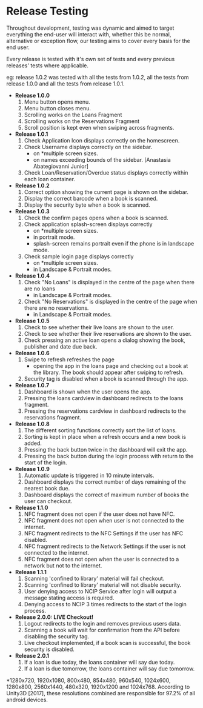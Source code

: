 # Release Testing

Throughout development, testing was dynamic and aimed to target everything the end-user will interact with, whether this be normal, alternative or exception flow, our testing aims to cover every basis for the end user. 

Every release is tested with it's own set of tests and every previous releases' tests where applicable. 

eg: release 1.0.2 was tested with all the tests from 1.0.2, all the tests from release 1.0.0 and all the tests from release 1.0.1.

- **Release 1.0.0**
    1. Menu button opens menu.
    1. Menu button closes menu.
    1. Scrolling works on the Loans Fragment 
    1. Scrolling works on the Reservations Fragment
    1. Scroll position is kept even when swiping across fragments.
- **Release 1.0.1**
    1. Check Application Icon displays correctly on the homescreen.
    1. Check Username displays correctly on the sidebar. 
        - on *multiple screen sizes.
        - on names exceeding bounds of the sidebar. [Anastasia Abategiovanni Junior]
    1. Check Loan/Reservation/Overdue status displays correctly within each loan container.
- **Release 1.0.2**
    1. Correct option showing the current page is shown on the sidebar.
    1. Display the correct barcode when a book is scanned.
    1. Display the security byte when a book is scanned.
- **Release 1.0.3**
    1. Check the confirm pages opens when a book is scanned.
    1. Check application splash-screen displays correctly
        - on *multiple screen sizes.
        - in portrait mode.
        - splash-screen remains portrait even if the phone is in landscape mode.
    1. Check sample login page displays correctly
        - on *multiple screen sizes.
        - in Landscape & Portrait modes.
- **Release 1.0.4**
    1. Check "No Loans" is displayed in the centre of the page when there are no loans 
        - in Landscape & Portrait modes.
    1. Check "No Reservations" is displayed in the centre of the page when there are no reservations.
        - in Landscape & Portrait modes.
- **Release 1.0.5**
    1. Check to see whether their live loans are shown to the user.
    1. Check to see whether their live reservations are shown to the user.
    1. Check pressing an active loan opens a dialog showing the book, publisher and date due back.
- **Release 1.0.6**
    1. Swipe to refresh refreshes the page
        - opening the app in the loans page and checking out a book at the library. The book should appear after swiping to refresh.
    1. Security tag is disabled when a book is scanned through the app.
- **Release 1.0.7**
    1. Dashboard is shown when the user opens the app.
    1. Pressing the loans cardview in dashboard redirects to the loans fragment.
    1. Pressing the reservations cardview in dashboard redirects to the reservations fragment.
- **Release 1.0.8**
    1. The different sorting functions correctly sort the list of loans.
    1. Sorting is kept in place when a refresh occurs and a new book is added.
    1. Pressing the back button twice in the dashboard will exit the app.
    1. Pressing the back button during the login process with return to the start of the login.
- **Release 1.0.9** 
    1. Automatic update is triggered in 10 minute intervals.
    1. Dashboard displays the correct number of days remaining of the nearest book due.
    1. Dashboard displays the correct of maximum number of books the user can checkout.
- **Release 1.1.0**
    1. NFC fragment does not open if the user does not have NFC.
    1. NFC fragment does not open when user is not connected to the internet.
    1. NFC fragment redirects to the NFC Settings if the user has NFC disabled.
    1. NFC fragment redirects to the Network Settings if the user is not connected to the internet.
    1. NFC fragment does not open when the user is connected to a network but not to the internet.
- **Release 1.1.1**
    1. Scanning 'confined to library' material will fail checkout.
    1. Scanning 'confined to library' material will not disable security.
    1. User denying access to NCIP Service after login will output a message stating access is required.
    1. Denying access to NCIP 3 times redirects to the start of the login process.
- **Release 2.0.0: LIVE Checkout!**
    1. Logout redirects to the login and removes previous users data.
    1. Scanning a book will wait for confirmation from the API before disabling the security tag.
    1. Live checkout implemented, if a book scan is successful, the book security is disabled.
- **Release 2.0.1**
    1. If a loan is due today, the loans container will say due today.
    1. If a loan is due tomorrow, the loans container will say due tomorrow.


*1280x720, 1920x1080, 800x480, 854x480, 960x540, 1024x600, 1280x800, 2560x1440, 480x320, 1920x1200 and 1024x768. According to Unity3D [2017], these resolutions combined are responsible for 97.2% of all android devices.
